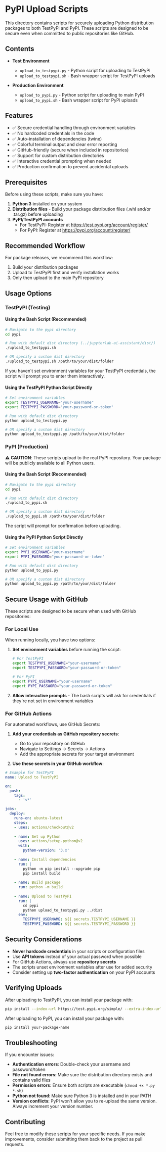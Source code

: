 # PyPI Upload Scripts

This directory contains scripts for securely uploading Python distribution packages to both TestPyPI and PyPI. These scripts are designed to be secure even when committed to public repositories like GitHub.

## Contents

- **Test Environment**
  - `upload_to_testpypi.py` - Python script for uploading to TestPyPI
  - `upload_to_testpypi.sh` - Bash wrapper script for TestPyPI uploads

- **Production Environment**
  - `upload_to_pypi.py` - Python script for uploading to main PyPI
  - `upload_to_pypi.sh` - Bash wrapper script for PyPI uploads

## Features

- ✅ Secure credential handling through environment variables
- ✅ No hardcoded credentials in the code
- ✅ Auto-installation of dependencies (twine)
- ✅ Colorful terminal output and clear error reporting
- ✅ GitHub-friendly (secure when included in repositories)
- ✅ Support for custom distribution directories
- ✅ Interactive credential prompting when needed
- ✅ Production confirmation to prevent accidental uploads

## Prerequisites

Before using these scripts, make sure you have:

1. **Python 3** installed on your system
2. **Distribution files** - Build your package distribution files (.whl and/or .tar.gz) before uploading
3. **PyPI/TestPyPI accounts** 
   - For TestPyPI: Register at https://test.pypi.org/account/register/
   - For PyPI: Register at https://pypi.org/account/register/

## Recommended Workflow

For package releases, we recommend this workflow:

1. Build your distribution packages
2. Upload to TestPyPI first and verify installation works
3. Only then upload to the main PyPI repository

## Usage Options

### TestPyPI (Testing)

#### Using the Bash Script (Recommended)

```bash
# Navigate to the pypi directory
cd pypi

# Run with default dist directory (../jupyterlab-ai-assistant/dist/)
./upload_to_testpypi.sh

# OR specify a custom dist directory
./upload_to_testpypi.sh /path/to/your/dist/folder
```

If you haven't set environment variables for your TestPyPI credentials, the script will prompt you to enter them interactively.

#### Using the TestPyPI Python Script Directly

```bash
# Set environment variables
export TESTPYPI_USERNAME="your-username"
export TESTPYPI_PASSWORD="your-password-or-token"

# Run with default dist directory
python upload_to_testpypi.py

# OR specify a custom dist directory
python upload_to_testpypi.py /path/to/your/dist/folder
```

### PyPI (Production)

⚠️ **CAUTION**: These scripts upload to the real PyPI repository. Your package will be publicly available to all Python users.

#### Using the Bash Script (Recommended)

```bash
# Navigate to the pypi directory
cd pypi

# Run with default dist directory
./upload_to_pypi.sh

# OR specify a custom dist directory
./upload_to_pypi.sh /path/to/your/dist/folder
```

The script will prompt for confirmation before uploading.

#### Using the PyPI Python Script Directly

```bash
# Set environment variables
export PYPI_USERNAME="your-username"
export PYPI_PASSWORD="your-password-or-token"

# Run with default dist directory
python upload_to_pypi.py

# OR specify a custom dist directory
python upload_to_pypi.py /path/to/your/dist/folder
```

## Secure Usage with GitHub

These scripts are designed to be secure when used with GitHub repositories:

### For Local Use

When running locally, you have two options:

1. **Set environment variables** before running the script:
   ```bash
   # For TestPyPI
   export TESTPYPI_USERNAME="your-username"
   export TESTPYPI_PASSWORD="your-password-or-token"
   
   # For PyPI
   export PYPI_USERNAME="your-username"
   export PYPI_PASSWORD="your-password-or-token"
   ```

2. **Allow interactive prompts** - The bash scripts will ask for credentials if they're not set in environment variables

### For GitHub Actions

For automated workflows, use GitHub Secrets:

1. **Add your credentials as GitHub repository secrets**:
   - Go to your repository on GitHub
   - Navigate to Settings → Secrets → Actions
   - Add the appropriate secrets for your target environment

2. **Use these secrets in your GitHub workflow**:

```yaml
# Example for TestPyPI
name: Upload to TestPyPI

on:
  push:
    tags:
      - 'v*'

jobs:
  deploy:
    runs-on: ubuntu-latest
    steps:
    - uses: actions/checkout@v2
    
    - name: Set up Python
      uses: actions/setup-python@v2
      with:
        python-version: '3.x'
    
    - name: Install dependencies
      run: |
        python -m pip install --upgrade pip
        pip install build
    
    - name: Build package
      run: python -m build
    
    - name: Upload to TestPyPI
      run: |
        cd pypi
        python upload_to_testpypi.py ../dist
      env:
        TESTPYPI_USERNAME: ${{ secrets.TESTPYPI_USERNAME }}
        TESTPYPI_PASSWORD: ${{ secrets.TESTPYPI_PASSWORD }}
```

## Security Considerations

- **Never hardcode credentials** in your scripts or configuration files
- Use **API tokens** instead of your actual password when possible
- For GitHub Actions, always use **repository secrets**
- The scripts unset environment variables after use for added security
- Consider setting up **two-factor authentication** on your PyPI accounts

## Verifying Uploads

After uploading to TestPyPI, you can install your package with:

```bash
pip install --index-url https://test.pypi.org/simple/ --extra-index-url https://pypi.org/simple/ your-package-name
```

After uploading to PyPI, you can install your package with:

```bash
pip install your-package-name
```

## Troubleshooting

If you encounter issues:

- **Authentication errors**: Double-check your username and password/token
- **File not found errors**: Make sure the distribution directory exists and contains valid files
- **Permission errors**: Ensure both scripts are executable (`chmod +x *.py *.sh`)
- **Python not found**: Make sure Python 3 is installed and in your PATH
- **Version conflicts**: PyPI won't allow you to re-upload the same version. Always increment your version number.

## Contributing

Feel free to modify these scripts for your specific needs. If you make improvements, consider submitting them back to the project as pull requests. 
